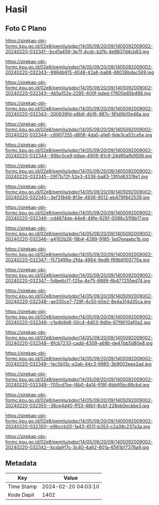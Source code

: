 # Hasil

## Foto C Plano

https://sirekap-obj-formc.kpu.go.id/02e8/pemilu/pdpr/14/05/09/20/09/1405092009002-20240220-032341--bcd1a459-3e7f-4cdc-b2fb-4e8837d4cb63.jpg

https://sirekap-obj-formc.kpu.go.id/02e8/pemilu/pdpr/14/05/09/20/09/1405092009002-20240220-032343--8984b915-4048-42a8-ba68-48038bdac569.jpg

https://sirekap-obj-formc.kpu.go.id/02e8/pemilu/pdpr/14/05/09/20/09/1405092009002-20240220-032343--4b5a152e-2295-400f-bded-f7600e85b488.jpg

https://sirekap-obj-formc.kpu.go.id/02e8/pemilu/pdpr/14/05/09/20/09/1405092009002-20240220-032343--200639fd-e8b6-4b16-987c-181d0b10e46a.jpg

https://sirekap-obj-formc.kpu.go.id/02e8/pemilu/pdpr/14/05/09/20/09/1405092009002-20240220-032344--c6907255-d808-4da0-a1e6-6de3ca52ca5e.jpg

https://sirekap-obj-formc.kpu.go.id/02e8/pemilu/pdpr/14/05/09/20/09/1405092009002-20240220-032344--89bc5ce9-b8ae-4909-81c9-24d95afb9506.jpg

https://sirekap-obj-formc.kpu.go.id/02e8/pemilu/pdpr/14/05/09/20/09/1405092009002-20240220-032345--29f7b72f-52e3-4338-ba83-13f0d63319e1.jpg

https://sirekap-obj-formc.kpu.go.id/02e8/pemilu/pdpr/14/05/09/20/09/1405092009002-20240220-032345--3ef31848-8f3e-4936-9512-eb479f842539.jpg

https://sirekap-obj-formc.kpu.go.id/02e8/pemilu/pdpr/14/05/09/20/09/1405092009002-20240220-032346--cd4874de-44e8-49fe-9281-0086c51f8b17.jpg

https://sirekap-obj-formc.kpu.go.id/02e8/pemilu/pdpr/14/05/09/20/09/1405092009002-20240220-032346--a4102b28-18b4-4289-9185-1ad7eeaabc1b.jpg

https://sirekap-obj-formc.kpu.go.id/02e8/pemilu/pdpr/14/05/09/20/09/1405092009002-20240220-032347--1573499a-2fda-4964-9ed9-f69b9100770a.jpg

https://sirekap-obj-formc.kpu.go.id/02e8/pemilu/pdpr/14/05/09/20/09/1405092009002-20240220-032347--5dbe6cf7-f25a-4e75-8889-6b477255ed74.jpg

https://sirekap-obj-formc.kpu.go.id/02e8/pemilu/pdpr/14/05/09/20/09/1405092009002-20240220-032348--ae335ce7-729f-4c50-b5e2-8e4a314d35ca.jpg

https://sirekap-obj-formc.kpu.go.id/02e8/pemilu/pdpr/14/05/09/20/09/1405092009002-20240220-032348--c1e4b9d6-00c4-4d03-9d0e-67f9010af0a2.jpg

https://sirekap-obj-formc.kpu.go.id/02e8/pemilu/pdpr/14/05/09/20/09/1405092009002-20240220-032348--6fcb7233-cadd-4309-a69b-de47bb5d80e8.jpg

https://sirekap-obj-formc.kpu.go.id/02e8/pemilu/pdpr/14/05/09/20/09/1405092009002-20240220-032349--1ec5b13c-e2ab-44c3-9985-3b9002eee2ad.jpg

https://sirekap-obj-formc.kpu.go.id/02e8/pemilu/pdpr/14/05/09/20/09/1405092009002-20240220-032349--705cd7be-f4b0-4a14-918f-6bb95bc86cbd.jpg

https://sirekap-obj-formc.kpu.go.id/02e8/pemilu/pdpr/14/05/09/20/09/1405092009002-20240220-032350--38ce4d40-ff53-48b1-8cbf-228eb0ecbbe3.jpg

https://sirekap-obj-formc.kpu.go.id/02e8/pemilu/pdpr/14/05/09/20/09/1405092009002-20240220-032350--e9bccb20-1a43-4511-b353-c2a38c237a3a.jpg

https://sirekap-obj-formc.kpu.go.id/02e8/pemilu/pdpr/14/05/09/20/09/1405092009002-20240220-032342--bcda917c-3c40-4a62-801a-6561bf7378a9.jpg


## Metadata

| Key        | Value               |
| ---------- | ------------------- |
| Time Stamp | 2024-02-20 04:03:10 |
| Kode Dapil | 1402                |



